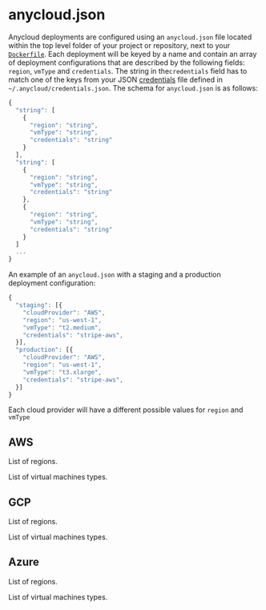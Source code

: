 # anycloud.json

Anycloud deployments are configured using an `anycloud.json` file located within the top level folder of your project or repository, next to your [`Dockerfile`](dockerfile.md). Each deployment will be keyed by a name and contain an array of deployment configurations that are described by the following fields: `region`, `vmType` and `credentials`. The string in the`credentials` field has to match one of the keys from your JSON  [credentials](../credentials.md) file defined in `~/.anycloud/credentials.json`. The schema for `anycloud.json` is as follows:

```javascript
{
  "string": [
    {
      "region": "string",
      "vmType": "string",
      "credentials": "string"
    }
  ],
  "string": [
    {
      "region": "string",
      "vmType": "string",
      "credentials": "string"
    },
    {
      "region": "string",
      "vmType": "string",
      "credentials": "string"
    }
  ]
  ...
}
```

An example of an `anycloud.json` with a staging and a production deployment configuration:

```javascript
{
  "staging": [{
    "cloudProvider": "AWS",
    "region": "us-west-1",
    "vmType": "t2.medium",
    "credentials": "stripe-aws",
  }],
  "production": [{
    "cloudProvider": "AWS",
    "region": "us-west-1",
    "vmType": "t3.xlarge",
    "credentials": "stripe-aws",
  }]
}
```



Each cloud provider will have a different possible values for `region` and `vmType`

## AWS

List of regions.

List of virtual machines types.

## GCP

List of regions.

List of virtual machines types.

## Azure

List of regions.

List of virtual machines types.

